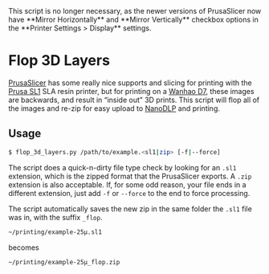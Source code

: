 <Warning>
This script is no longer necessary, as the newer versions of PrusaSlicer now have **Mirror Horizontally** and **Mirror Vertically** checkbox options in the **Printer Settings > Display** settings.
</Warning>

# Flop 3D Layers

[PrusaSlicer](https://github.com/prusa3d/PrusaSlicer) has some really nice supports and slicing for printing with the [Prusa SL1](https://www.prusa3d.com/original-prusa-sl1/) SLA resin printer, but for printing on a [Wanhao D7](http://www.wanhao3dprinter.com/Unboxin/ShowArticle.asp?ArticleID=81), these images are backwards, and result in “inside out” 3D prints. This script will flop all of the images and re-zip for easy upload to [NanoDLP](https://www.nanodlp.com/) and printing.

## Usage

```bash
$ flop_3d_layers.py /path/to/example.<sl1|zip> [-f|--force]
```

The script does a quick-n-dirty file type check by looking for an `.sl1` extension, which is the zipped format that the PrusaSlicer exports. A `.zip` extension is also acceptable. If, for some odd reason, your file ends in a different extension, just add `-f` or `--force` to the end to force processing.

The script automatically saves the new zip in the same folder the `.sl1` file was in, with the suffix `_flop`.

```bash
~/printing/example-25µ.sl1
```

becomes

```bash
~/printing/example-25µ_flop.zip
```
